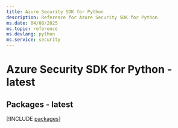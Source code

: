 ```yaml
---
title: Azure Security SDK for Python
description: Reference for Azure Security SDK for Python
ms.date: 04/08/2025
ms.topic: reference
ms.devlang: python
ms.service: security
---
```

# Azure Security SDK for Python - latest
## Packages - latest
[!INCLUDE [packages](security-index.md)]